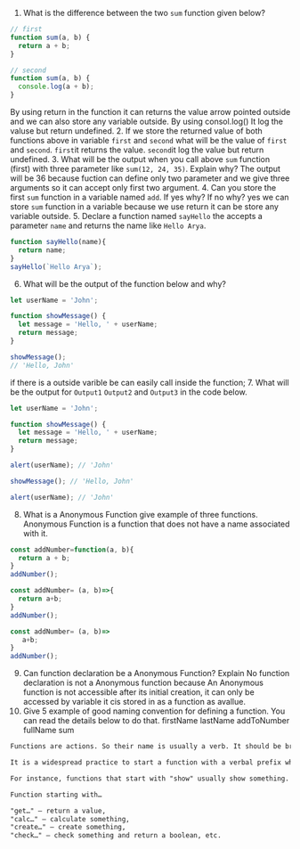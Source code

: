 1. What is the difference between the two `sum` function given below?

```js
// first
function sum(a, b) {
  return a + b;
}

// second
function sum(a, b) {
  console.log(a + b);
}
```
By using return in the function it can returns the value arrow pointed outside and we can also store any variable outside.
By using consol.log()
It log the valuse but return undefined.
2. If we store the returned value of both functions above in variable `first` and `second` what will be the value of `first` and `second`.
`first`it returns the value.
`second`it log the value but return undefined. 
3. What will be the output when you call above `sum` function (first) with three parameter like `sum(12, 24, 35)`. Explain why?
The output will be 36
because fuction can define only two parameter and we give three arguments so it can accept only first two argument.
4. Can you store the first `sum` function in a variable named `add`. If yes why? If no why?
yes we can store `sum` function in a variable because we use return it can be store any variable outside.
5. Declare a function named `sayHello` the accepts a parameter `name` and returns the name like `Hello Arya`.
```js
function sayHello(name){
  return name;
}
sayHello(`Hello Arya`);
```
6. What will be the output of the function below and why?

```js
let userName = 'John';

function showMessage() {
  let message = 'Hello, ' + userName;
  return message;
}

showMessage();
// 'Hello, John'
```
if there is a outside varible be can easily call inside the function;
7. What will be the output for `Output1` `Output2` and `Output3` in the code below.

```js
let userName = 'John';

function showMessage() {
  let message = 'Hello, ' + userName;
  return message;
}

alert(userName); // 'John'

showMessage(); // 'Hello, John'

alert(userName); // 'John'
```

8. What is a Anonymous Function give example of three functions.
Anonymous Function  is a function that does not have a name associated with it.
```js
const addNumber=function(a, b){
  return a + b;
}
addNumber();
```
```js
const addNumber= (a, b)=>{
  return a+b;
}
addNumber();
```
```js
const addNumber= (a, b)=>
   a+b;
}
addNumber();
```
9. Can function declaration be a Anonymous Function? Explain
No function declaration is not a Anonymous function because An Anonymous function is not accessible after its initial creation, it can only be accessed by variable it cis stored in as a function as avallue.
10. Give 5 example of good naming convention for defining a function. You can read the details below to do that.
firstName
lastName 
addToNumber
fullName
sum
```md
Functions are actions. So their name is usually a verb. It should be brief, as accurate as possible and describe what the function does, so that someone reading the code gets an indication of what the function does.

It is a widespread practice to start a function with a verbal prefix which vaguely describes the action. There must be an agreement within the team on the meaning of the prefixes.

For instance, functions that start with "show" usually show something.

Function starting with…

"get…" – return a value,
"calc…" – calculate something,
"create…" – create something,
"check…" – check something and return a boolean, etc.
```
